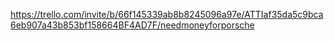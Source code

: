 https://trello.com/invite/b/66f145339ab8b8245096a97e/ATTIaf35da5c9bca6eb907a43b853bf158664BF4AD7F/needmoneyforporsche
